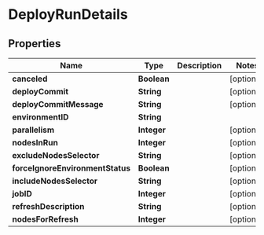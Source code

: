 

# DeployRunDetails


## Properties

| Name | Type | Description | Notes |
|------------ | ------------- | ------------- | -------------|
|**canceled** | **Boolean** |  |  [optional] |
|**deployCommit** | **String** |  |  [optional] |
|**deployCommitMessage** | **String** |  |  [optional] |
|**environmentID** | **String** |  |  |
|**parallelism** | **Integer** |  |  [optional] |
|**nodesInRun** | **Integer** |  |  [optional] |
|**excludeNodesSelector** | **String** |  |  [optional] |
|**forceIgnoreEnvironmentStatus** | **Boolean** |  |  [optional] |
|**includeNodesSelector** | **String** |  |  [optional] |
|**jobID** | **Integer** |  |  [optional] |
|**refreshDescription** | **String** |  |  [optional] |
|**nodesForRefresh** | **Integer** |  |  [optional] |



